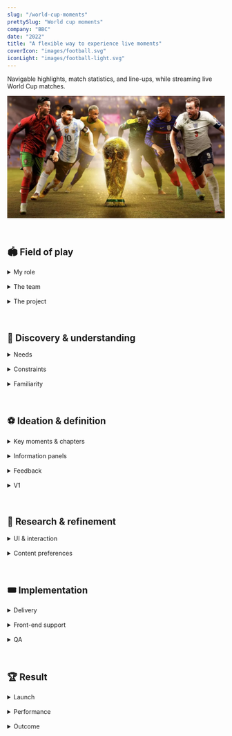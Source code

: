 ```yaml
---
slug: "/world-cup-moments"
prettySlug: "World cup moments"
company: "BBC"
date: "2022"
title: "A flexible way to experience live moments"
coverIcon: "images/football.svg"
iconLight: "images/football-light.svg"
---
```


Navigable highlights, match statistics, and line-ups, while streaming live World Cup matches. 
<br>

![GATSBY_EMPTY_ALT](images/world-cup-moments/world_cup_moments_cover.png)

<br>

## 🏟 Field of play

<details>
<summary>My role</summary>

### Steering the UX
>As a UX Designer at the BBC, I steered the UX with support from the Principal.  

My role involed:

- Determining requirements
- Producing designs and prototypes
- Testing designs in 1:1 sessions
- Creating a survey to refine the experience
- Providing front-end support
- Optimising accessibility 

<br>
</details>

<br>

<details>
<summary>The team</summary>

### Core line-up
- Head of Flexible Media
- Project Manager
- Head of Architecture
- 4 - 7 Engineers
- UX Principal
- UX Designer

<br>

### One BBC
>We worked on the core experience in a small multi-disciplinary team, and collaborated regularly with colleagues across the BBC. 

For the UX, we consulted with BBC Sport, Media Services, and the Assistive Technology team. 

The larger working group came together on a weekly basis for updates and feedback. 

<br>
</details>

<br>
<details>
<summary>The project</summary>

### Flexible media
>Flexible media is content that supports non-linear, personalised consumption. 

Outcomes from the work to date suggested audiences valued flexible experiences.
<br>

### Project goal
The goal for this project was to enhance coverage of the World Cup - to provide the user with a more flexible live experience on BBC Sport.
<br>

>Enhancements included:
>
>- The ability to view and navigate between key match moments
>- View match statistics from any point in the match
>- View player line-ups

![Enhancements](images/world-cup-moments/media-player-enhancements.png)

<br>

</details>

<br>
<br>

## 🥅 Discovery & understanding

<details>
<summary>Needs</summary>

### User needs
>I met with the Senior UX Designer in BBC Sport to learn more about audience needs and work in progress. 

Research outcomes revealed a need for more in-depth match statistics. Specifically for important matches like the World Cup, and when attention was divided. Participants also expressed their preferred level of complexity.

In addition, the Designers had:

- Made developments in the way scores and fixtures were communicated
- Explored a dark mode, which suited immersive environments like the media player
- Refined icons for familiarity
- Explored a 'timeline' feature

<br>

### Business requirements
>Flexible media was one of 5 R&D workstreams identified as an enabler for achieving long term growth. 

The workstreams were identified as part of an OKR to increase experimentation and advance innovation across the product space.

By scaling up experimentation, this project would contribute towards the OKR and stimulate further progress across portfolios.

<br>
</details>

<br>
<details>
<summary>Constraints</summary>

### The clock
Overall, we had 2 Months before the first World Cup match. 

>For the designs, we had 2 weeks to:
>
>- Understand the landscape
>- Explore potential solutions to determine feasibility
>- Define the experience
>- Gather feedback for refinements

I decided to use the first week for exploration and to determine feasibility. And the second week for refining the experience.

<br>

### Mobile-last
>Due to time limitations, there was a desire to focus on larger screen sizes.

There were concerns that aiming for the World Cup was overly ambitious. To find a workable solution for smaller screen sizes in that time seemed impractical. 

However, a desktop-only experience seemed outdated to me. To serve users a truly flexible experience, small screens needed to be considered. 

After discussing it with the team, I considered smaller screen sizes in the exploratory designs, while prioritising larger screen sizes.
<br>

### The media player
>The idea was to create a plugin for the BBC's standard media player (which was used across the estate). 

The plugin would not be able to affect the existing UI and the enhancements would be layered on top. 

There were also two versions of the media player. We could only support the older version. 

This meant none of the improvements that were made to the media player were available. 

There was also a desire to launch the enhancements on BBC iPlayer, which was shelved as iPlayer served users the newer version.
<br>

</details>

<br>
<details>
<summary>Familiarity</summary>

### Existing designs and similar services
>To understand what users were familiar with and how to approach the designs, I looked at:
>
>- Competitor services
>- Previous explorations at the BBC
>- How the standard media player functioned on BBC Sport
>- Brand guidelines and templates for BBC Sport and the media player

<br>

### The design process
I collated findings in a Figma file, which I shared with the working group. 

The file outlined the design process _(ie. discovery & understanding, ideation & definition, and iterations)_ for the uninitiated. 

>I made the file and all the work in progress available for anyone to view, collaborate, and feed back on.

<br>

![Discovery and understanding](images/world-cup-moments/discovery_and_understanding.png)

<br>
</details>

<br>
<br>

## ⚽️ Ideation & definition

<details>
<summary>Key moments & chapters</summary>

### Existing work
For the key match moments and chapters, there were existing designs that were created 8 years before this project. There were also some designs created more recently by the Project Manager. 

>I mocked-up ideas that aligned closely with the designs, but also provided alternatives.

<br>

### Minimal changes
After looking at competitor services and talking to football fans, I:

- Combined the use of iconography in the recent designs, with the visual style in the original designs 
- Added the team abbreviation to the markers
- Increased the size of the key moment markers and the height of the chapters for accessibility
- Altered the interaction for the chapters, so they became an extension of the scrub bar
<br>

![Before and after](images/world-cup-moments/key_match_moments.png)

<br>

### Alternatives
With mobile, ease-of-use and accessibility in mind, the alternatives I suggested included a carousel and a list of key moments.
<br>

![Alternatives](images/world-cup-moments/key_moments_alternatives.png)

<br>

### Outstanding questions
Outstanding questions included:

- Which key moments should be surfaced?
- How familiar was the iconography?
- If we had to use markers, could we use logic to prevent overlap?
- What information was needed for each key moment?
- How would changing schedules and extra-time affect the chapters?
- Should we shorten the text on the chapters or truncate it if it didn't fit?

<br>
</details>

<br>

<details>
<summary>Information panels</summary>

### Existing work
The Project Manager and Head of Architecture had started designing and building options for the information panels. I took these ideas as a starter for ten.

The existing designs explored:
- A side drawer on the right
- A central overlay
- A single button to launch a selection of tabs

![Existing designs](images/world-cup-moments/existing_information_panel.png)

<br>

### Ideation
>At this point, I focused on exploring:
>- The best way to access stats and line-ups
>- How the panels would work with broadcast graphics
>- Applying BBC Sport's best practice for information design
>- Applying BBC Sport's style guide

<br>

There were several ideas to consider. I sketched or noted them in my notebook, before creating mock-ups in Figma.

To access the information panels, I considered:
- Adding buttons to the existing UI for the media player
- Exposing the tabs and removing the single launch button from the existing design
- Replacing the broadcast scorecard with an interactive version

I also explored the potential for a draggable panel - so the user had more control over which part of the match was obscured.
<br>

![Sketches](images/world-cup-moments/info_panel_sketches.png)

<br>

### Outstanding questions
- What would the panels look like without any data available?
- Could users provide explicit feedback?
- Which stats should be prioritised?
- Were line-ups useful during a live stream?

</details>

<br>

<details>
<summary>Feedback</summary>

### Defining V1
>I presented the ideas and explorations to the working group. The feedback helped to define the first design iteration.

<br>

#### Key moments & chapters
For the key moments, we discovered that a carousel or list wouldn't be possible for this launch.

Instead we would use markers to identify key moments. We discussed potential logic to prevent the markers overlapping. 

Crucially, we realised that a mobile experience was more achievable than initially thought. Particularly with stats showing significant mobile usage.
<br>

#### Information panels
For the information panels, we discovered that it wouldn't be possible to add buttons to the existing media player UI. And a draggable panel, might be out of scope for this experiment.

The designs used the light mode colour palette. We decided to change this to dark mode in order to align with the media player UI. This would also create a distinction between the interactive panels and the broadcast graphics.
<br>

</details>

<br>

<details>
<summary>V1</summary>

### Prototypes
>I created a set of prototypes to demonstrate the first design iteration - with feedback from the team in mind. 

The prototypes demonstrated the user journey during a match from build up to post-match content. 

In version 1, We used markers to indicate key moments on the timeline. And a set of tabs in the top right of the media player for access to the information panels.
<br>

![Version 1 designs](images/world-cup-moments/v1_desktop.png)

<br>

For demonstration purposes, I included video of a football match and a trigger for skipping to the end. I also added micro animations to smooth out the experience. 

Before creating the prototypes I sketched out the user journey with empathy mapping to identify any additional design considerations. 
<br>

>In addition to the above, I proposed:
>
>1. An experience for small screen sizes
>2. Ways to obtain direct feedback from users
>3. States where there's no data to show
>4. Potential error messages

<br>

#### 1. Small screen experience
To adapt the experience for smaller screens, I removed the chapters, and text labels from the information tabs and markers. I also introduced pages to the line-ups panel and arrows to navigate between them.
<br>

![Version 1 mobile designs](images/world-cup-moments/v1_mobile.png)

<br>

#### 2. Direct feedback options
I suggested adding a way for users to provide feedback. 

Initially, we thought this could be done through a survey. But later realised that it wasn't feasible to analyse a large number of text responses. 

I proposed the ability to provide a star rating, as this was a component that existed in other areas of the BBC. 
<br>

![Feedback options](images/world-cup-moments/feedback_options.png)

<br>

#### 3. No data to show
During the build up to the match, there would be no data to show beyond line-ups. 

For the key moments, I mocked up options to set expectations. Particularly as there was potential for the features to be missed. They were only available on hover or tap (like the rest of the media player UI). 

For match stats, I mocked up the default behaviour used on BBC Sport at the time. 
<br>

![No data options](images/world-cup-moments/v1_no_data_options.png)

<br>

#### 4. Error message
For potential errors, I mocked up a message with placeholder text. (Later, it was decided to remove the plugin entirely in these cases).
<br>

![Mock error message](images/world-cup-moments/v1_mock_error_message.png)

<br>

### Screen reader experience
In addition to the visual prototypes, I documented the screen reader experience and requested a dedicated session to focus on the unique requirements.
<br>

![Version 1 extract](images/world-cup-moments/screenreader_doc_extract.png)

<br>

### Feedback
I presented the prototypes and screen reader experience to the team for discussion. There were a few minor interactions that weren't possible for this launch, but overall the reception was positive.

Most of the feedback included iconography and text changes. There were also requests for additional features, such as player statistics in the line-ups panel. 

</details>

<br>
<br>

## 📣 Research & refinement

<details>
<summary>UI & interaction</summary>

### 1:1 sessions
To gather feedback from football fans, I set up four 1:1 sessions. 

>I asked participants to imagine they were about to stream a football match on BBC Sport. And prompted them for their thoughts as they went through the prototypes. 

The feedback helped to refine the interaction. I removed the pagination on the information panels, as the preference was unanimously to scroll. And made the ability to scroll clearer. 

The feedback also gave us more confidence in the iconography, text changes, and designs for smaller screens (which couldn't display the full experience).

>In addition to testing the UI and interaction design, I also asked participants which key moments and stats they expected to find. 

I sent out a survey following these sessions to gather more data that could inform the content.

<br>
</details>

<br>

<details>
<summary>Content preferences</summary>

### Survey 
>I created a survey (Google form) to ask respondents about their viewing habits, preferred key moments, and preferred match stats. 

Consulting with the UX Principal, and a Senior User Researcher helped to refine the wording and formatting. 

We used a card sort style to understand preferences and received 36 responses. 

With previous research from BBC Sport, the data gave us enough confidence to prioritise certain key moments and match stats. Particularly on mobile, where space was limited.
<br>

</details>

<br>
<br>

## 🎟 Implementation

<details>
<summary>Delivery</summary>

### Assets
>I liaised with the Project Manager and Engineers to deliver the necessary assets. I was also on hand for any questions related to the interaction. 

Fortunately, there were no big surprises. However, the Engineers had begun work on the front-end earlier than anticipated. I refined iconography for the key moment markers in parallel.

Some icons were established and used on BBC Sport, but others (like the icons for missed and scored penalties) required custom work. 

The Project Manager and I looked at competitor services to optimise familiarity for audiences. And I made sure they aligned with the existing icons and style guide.
<br>

![Key moment markers](images/world-cup-moments/key_moment_markers.png)

<br>
</details>

<br>

<details>
<summary>Front-end support</summary>

### Javascript & CSS
>As the Engineering team were low on resource, I offered to help with the front-end development.

The existing information panels relied somewhat on third-party code. My first task was to refactor the panels so they used vanilla Javascript and CSS. 

I then worked on refining the CSS and accessibility for the different breakpoints, including:

- Implementing the star rating functionality
- Adjusting the text hierarchy in line with design guidelines
- Adding some player stats to the line-ups panel
- Ensuring the tab states were available to screen readers
- Adding alt text for screen readers
- Ensuring colours provided enough contrast

<br>

![Star rating](images/world-cup-moments/star_rating.png)

<br>

</details>

<br>
<details>
<summary>QA</summary>

### Testing a live experience
As live events were required for accurate testing, we conducted tests during the Women's Super League and FA Cup (before the start of the World Cup).

>I contacted the Assistive Technology team to help with improving accessibility. 

After setting up a meeting to go through the project and general accessibility considerations, I asked the Tester to attend one of the live test events. They provided a summary of their findings, which we used to make the experience more accessible. 

We all tested the experience across multiple devices and provided screenshots of our findings. 

The results helped to define tasks and next steps for implementation.

<br>

</details>

<br>
<br>

## 🏆 Result

<details>
<summary>Launch</summary>

### The live experience
We initially considered an A/B test, but in the end, the experimental features went live to the entire BBC Sport audience. 

Engineers in BBC Sport were on hand to monitor all products and tools, including the experimental plugin, during the live World Cup matches.
<br>

![Live features](images/world-cup-moments/live_features.png)

<br>

</details>

<br>

<details>
<summary>Performance</summary>

### Quantitative
The features had over 950,000 unique users (an average of 47,000 users per game), and 30% returned to use the features again. 

>Over 16,000 users rated the experience, with an average of 4.1 stars.

<br>

### Qualitative
To understand preferences on a deeper level, Researchers in R&D used a [Human Values framework](https://humanvalues.io) to collate qualitative insights.

They interviewed a diverse group of 12 participants 4 times over the course of the World Cup.

>Overall, participants appreciated the ability to consume match content while honouring other commitments. 

In addition to reducing screen time, while consuming match content, researchers found there was a positive impact in:

- Connecting with others
- Pursuing pleasure
- Having autonomy

Participants also provided us with valuable feedback on the interaction, UI, and data visualisations, to develop the features further.
<br>

</details>

<br>
<details>
<summary>Outcome</summary>

### Value for all

The BBC has been on a mission to create a positive impact with digital experiences - this project demonstrated the ability for flexible media to do just that.

>The response from this project was overwhelmingly positive - from both audiences and BBC staff. 

There have been several projects following this success, including experiences for Winter Watch bird feeder cameras, and Eurovision. 

Flexible media has been transitioning fully from R&D to the product space, and there are plans to develop the features for use across the BBC estate, including iPlayer.

<br>

### Personal development

>Personally, I found working on this project a joy. I'm proud to have been part of a team, that made such a big impact at the BBC. 

I was able to steer the UX, aswell as improve my coding skills. It was also a great opportunity to learn more about the strategic elements that bring projects like this to life. 
<br>

</details>
<br>